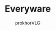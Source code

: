 ---
title: "Everyware"
excerpt: "Instead of medical development focused on keeping people alive for as long as possible with little regard for whether that life is still worth living, little worth is ever placed on the length of a life. Instead, medical researchers and doctors remain focused on developing ways of improving the quality of the life people already have, since a post-scarcity society limited by its population demands it."
author: "prokhorVLG"

raw: everyware
permalink: /codex/technology/computer-science/everyware/
layout: blank_page

page_highlight: "#ff00ff"
image: "/assets/images/codex/everyware.png"

page_features: [
                {
                  type: 'codexHead', init: {
                    id: 'codexHead',

                    toc: [ 
                      { title: 'Tiers of Everyware', url: 'tiersOfEveryware' },
                      { title: 'Tier 0: Nothing', url: 'tier0' },
                      { title: 'Tier 1: Something', url: 'tier1' },
                      { title: 'Tier 2: Everything', url: 'tier2' },
                    ],
                    no_toc: true,

                    title: "Everyware",
                    flavor: "",
                    flavor_url: '',

                    description: "<p class='text-left'>The term 'everyware' represents the concept of true technological ubiquity which was achieved in Unturned Stones.</p>

<p class='text-left'>Ubiquity is defined as a 'presence everywhere'. Technological ubiquity is pretty straight-forward - everything was somehow wired into the digital world. From cars, to curtains, to calendars; everything is imbued with a networked microchip.</p>

<p class='text-left'>On it's own, the concept doesn't sound alarming. Of course, the world of Unturned Stones isn't that simple. Combined with powerful kaizen AI which would operate and run across everyware, everyware became the platform that enabled governments, organizations, and even some very exceptional individuals to perform deeds that should never have been possible. Actions like manipulating lives of individual people on an unprecedented scale, and modeling the future from data aggregated from trillions of devices.</p>

<p class='text-left'>Everyware ended up governing the lives of billions of people. Will it govern yours?</p>",

                    image: "/assets/images/codex/everyware.png",
                    imageBlurb: "you like that pun?",
                    lower_clear: 'codexLowerClear', 
                    lower_nothing: 'codexLowerNothing', 
                  }
                },
                {
                  type: 'scrollerBlock', init: {
                    id: 'kaizenScroller',
                    style: '',
                    scroller_one: 'scroller-everyware-1 hcdRight',
                    scroller_two: 'scroller-everyware-2 hcdRight',
                    content: "<h2 class='font-code-l center scrollerBlockHomeHeader'>Was technological ubiquity a <span class='color-everyware'>blessing</span> or a <span class='color-everyware'>curse</span>?</h2>",
                  } 
                },
                {
                  type: 'headingBar', init: {
                    id: 'tiersOfEveryware',
                    style: 'background-color: #222;',
                    class: 'paddingTopResponsive80',
                    noHR: true,
                    overtitle: '',
                    title: 'Tiers of Everyware',
                    desc: '',
                  }
                },
                {
                  type: 'infoBlock', init: {
                    id: 'tiersOfEverywareContent',
                    style: 'background-color: #222;',
                    class: 'paddingBottomResponsive80',
                    width: '8',
                    data: "<p>Some people were not yet blessed with technological ubiquity. It varied from region to region. Some were beyond advanced, and were completely integrated with the digital world. Others were still rather analog with primitive levels of networking.</p>

                    <p>The 'tiers of everyware' are a rough metric for how deeply a region is integrated with everyware. It starts at 0 - with no networking and access to data - and ends with 2, at which point a location is entirely interconnected and computing is truly ubiquitous.</p>",
                  } 
                },
                {
                  type: 'headingBar', init: {
                    id: 'tier0',
                    class: 'paddingTopResponsive80',
                    noHR: true,
                    overtitle: '',
                    title: 'Tier 0: Nothing',
                    desc: 'Nothing. Just... nothing',
                    img_left: "<img src='/assets/images/icons/everyware-0.png' class='headingBarIcon'/>",
                  }
                },
                {
                  type: 'infoBlock', init: {
                    id: 'tier0Content',
                    class: 'paddingBottomResponsive80',
                    width: '8',
                    data: "<p>As the name suggests... nothing. In an absolute tier 0 region, there is nothing that can be classified under the umbrella of everyware. If there are electronics, they are not networked with each other. If there is big data, nothing has access to it and it has access to nothing.</p>

                    <p>Quite boring, really. Places that fall under this category in Unturned Stones are either devoid of human life, or are perhaps the odd forgotten frontier settlement drifting somewhere in the interstellar void.</p>

                    <p>On second thought, perhaps it's not so boring after all?</p>",
                  } 
                },
                {
                  type: 'headingBar', init: {
                    id: 'tier1',
                    style: 'background-color: #222;',
                    class: 'paddingTopResponsive80',
                    noHR: true,
                    overtitle: '',
                    title: 'Tier 1: Something',
                    desc: 'Some computers here and there maybe',
                    img_left: "<img src='/assets/images/icons/everyware-1.png' class='headingBarIcon'/>",
                  }
                },
                {
                  type: 'infoBlock', init: {
                    id: 'tier1Content',
                    style: 'background-color: #222;',
                    width: '8',
                    data: "<p>Now we're getting somewhere. Tier 1 suggests that a region is in a midway development point between no ubiquity and total ubiquity. Formally, this is usually indicated by a limited amount of networking and limited number of points of access to that network data.</p>

                    <p>In Unturned Stones, regions that lie at tier 1 are usually underdeveloped, but would still be considered modern by the standards of where you come from. Practically, this means that everyware can be accessed through specific terminals, such as a computer booth on a street corner, or a network cafe, or a home computer device.</p>

                    <p>Perhaps life isn't nearly as convenient here. But it is less domineered by obnoxious and intrusive kaizen, and is less susceptible to the dangers of en-masse social engineering. It may be considered more respectful of a person's privacy, and maybe even their humanity.</p>

                    <p>Some prefer it. That group of people has been shrinking ever so steadily, as more and more of society is creeping towards a tier 2 existence.</p>",
                  } 
                },
                {
                  type: 'infoBlock', init: {
                    id: 'introductionCuratorBlock',
                    style: 'background-color: #222;',
                    class: 'paddingBottomResponsive80',
                    dualFloatBlock: true,
                    dualFloatBlockLeft: true,
                    curatorBlock: true,
                    width: '8',
                    data: "<img height='100' src='/assets/images/cast/curator-beautiful.png'/>
                      <div>
                        <h5>CURATOR</h5>
                        <p>Going forward, note that the technology for 'mobile personal digital assistants' was never quite perfected in this world as opposed to yours. Unturned Stones jumped straight from personal computers to what might be referred to as 'smarthome' technology.</p>
                      </div>",
                  } 
                },
                {
                  type: 'headingBar', init: {
                    id: 'tier2',
                    class: 'paddingTopResponsive80',
                    noHR: true,
                    overtitle: '',
                    title: 'Tier 2: Everything',
                    desc: 'Everyware literally everywhere',
                    img_left: "<img src='/assets/images/icons/everyware-2.png' class='headingBarIcon'/>",
                  }
                },
                {
                  type: 'infoBlock', init: {
                    id: 'tier2Content',
                    class: 'paddingBottomResponsive80',
                    width: '8',
                    data: "<p>Once a society has reached tier 2 everyware, they have reached the pinnacle of how ubiquitous technology can get.</p>

                    <p>What does tier 2 everyware really mean? </p>

                    <p>You flip a gesture at a wall and whisper something. Suddenly, a rideshare vehicle appears at the next intersection.</p>

                    <p>You're walking into a coffee shop - your triple mocha latte is sitting on the counter. An omnipresent kaizen has predicted your order and timing from observing your daily patterns.</p>

                    <p>You accidentally trip and fall over a crack in the sidewalk, nearly breaking your leg. Thankfully, some stranger sweeps out of nowhere and holds you back right before you hit your head.</p>

                    <p>You've always dreamed of becoming an astronaut, and in that moment you glance at a billboard advertising the Muguang Space Engineering Corps. An algorithm buried deep in a distant data centre knew you'd need that final push. </p>

                    <p>How do you know that algorithm didn't actually imbue you with that life-long dream in the first place?</p>

                    <p>How do you know you have free will? Perhaps you do, perhaps not. Does it really matter? Life is great!</p>",
                  } 
                },
              ]
---